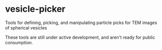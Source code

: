 # vesicle-picker
Tools for defining, picking, and manipulating particle picks for TEM images of spherical vesicles

These tools are still under active development, and aren't ready for public consumption.

